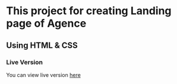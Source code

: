 # This project for creating Landing page of Agence
## Using HTML & CSS 

### Live Version
You can view live version [here]()